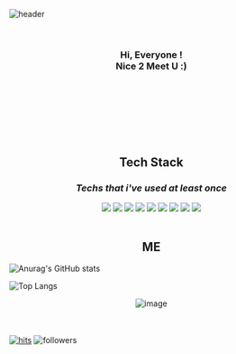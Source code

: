 
![header](https://capsule-render.vercel.app/api?type=wave&color=ffd6cf&height=100&section=header&text=Eunyoung%20Ko&animation=fadeIn&&fontColor=c8888a&fontSize=60&fontAlign=70&fontAlignY=60)



<br/>



 

<div align=center> 
<h3> Hi, Everyone !<br/>
Nice 2 Meet U :)</h3></div>
<br/>
<br/>
<br/>
<br/>
<br/>
<br/>
<div align=center>

## Tech Stack 


##### <h3>*Techs that i've used at least once*</h3>


<img src="https://img.shields.io/badge/Python-3766AB?style=flat-square&logo=Python&logoColor=white"/>
<img src="https://img.shields.io/badge/R-276DC3?style=flat-square&logo=R&logoColor=white"/>
<img src="https://img.shields.io/badge/Jupyter-F37626?style=flat-square&logo=Jupyter&logoColor=white"/>
<img src="https://img.shields.io/badge/Oracle-F80000?style=flat-square&logo=Oracle&logoColor=white"/>
<img src="https://img.shields.io/badge/MariaDB-003545?style=flat-square&logo=MariaDB&logoColor=white"/>
<img src="https://img.shields.io/badge/Visual Studio Code-007ACC?style=flat-square&logo=Visual Studio Code&logoColor=white"/>  
<img src="https://img.shields.io/badge/HTML-E34F26?style=flat-square&logo=HTML5&logoColor=white"/>  
<img src="https://img.shields.io/badge/CSS-1572B6?style=flat-square&logo=CSS3&logoColor=white"/>  
<img src="https://img.shields.io/badge/JavaScript-F7DF1E?style=flat-square&logo=JavaScript&logoColor=white"/>  
<br/>
<br/>

## ME
</div>




![Anurag's GitHub stats](https://github-readme-stats.vercel.app/api?username=iameun02&show_icons=true&theme=rose_pine)

![Top Langs](https://github-readme-stats.vercel.app/api/top-langs/?username=iameun02&layout=compact&theme=tokyonight&style="height:180px")

<div align=center>

![image](https://img.shields.io/badge/mac%20os-000000?style=for-the-badge&logo=apple&logoColor=white)</div>
<br/>
<br/>
[![hits](https://hits.seeyoufarm.com/api/count/incr/badge.svg?url=https%3A%2F%2Fgithub.com%2Fiameun02&count_bg=%237A7A7A&title_bg=%23FFADCC&icon=reverbnation.svg&icon_color=%23FF0000&title=hits&edge_flat=false)](https://hits.seeyoufarm.com)
![followers](https://img.shields.io/github/followers/iameun02?style=social)